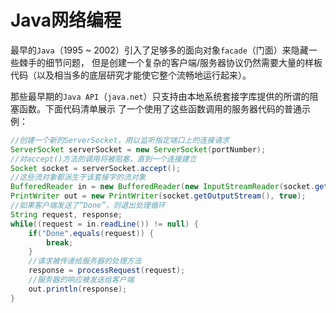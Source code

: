 Java网络编程
====================================================================
最早的`Java`（1995 ~ 2002）引入了足够多的面向对象`facade`（门面）来隐藏一些棘手的细节问题，
但是创建一个复杂的客户端/服务器协议仍然需要大量的样板代码（以及相当多的底层研究才能使它整个流畅地运行起来）。

那些最早期的`Java API`（`java.net`）只支持由本地系统套接字库提供的所谓的阻塞函数。下面代码清单展示
了一个使用了这些函数调用的服务器代码的普通示例：
```java
//创建一个新的ServerSocket，用以监听指定端口上的连接请求
ServerSocket serverSocket = new ServerSocket(portNumber);
//对accept()方法的调用将被阻塞，直到一个连接建立
Socket socket = serverSocket.accept();
//这些流对象都派生于该套接字的流对象
BufferedReader in = new BufferedReader(new InputStreamReader(socket.getInputStream()));
PrintWriter out = new PrintWriter(socket.getOutputStream(), true);
//如果客户端发送了“Done”，则退出处理循环
String request, response;
while((request = in.readLine()) != null) {
    if("Done".equals(request)) {
        break;
    }
    //请求被传递给服务器的处理方法
    response = processRequest(request);
    //服务器的响应被发送给客户端
    out.println(response);
}
```